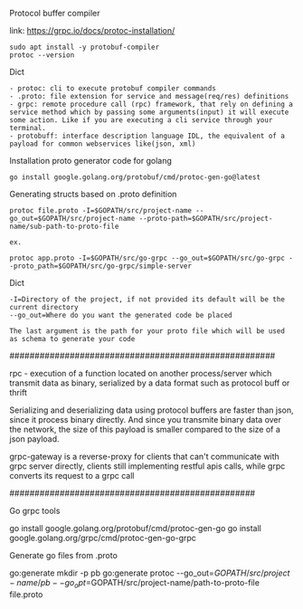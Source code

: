 Protocol buffer compiler

link: https://grpc.io/docs/protoc-installation/

    sudo apt install -y protobuf-compiler
    protoc --version

Dict

    - protoc: cli to execute protobuf compiler commands
    - .proto: file extension for service and message(req/res) definitions
    - grpc: remote procedure call (rpc) framework, that rely on defining a service method which by passing some arguments(input) it will execute some action. Like if you are executing a cli service through your terminal.
    - protobuff: interface description language IDL, the equivalent of a payload for common webservices like(json, xml)

Installation proto generator code for golang

    go install google.golang.org/protobuf/cmd/protoc-gen-go@latest

Generating structs based on .proto definition

    protoc file.proto -I=$GOPATH/src/project-name --go_out=$GOPATH/src/project-name --proto-path=$GOPATH/src/project-name/sub-path-to-proto-file

    ex.

    protoc app.proto -I=$GOPATH/src/go-grpc --go_out=$GOPATH/src/go-grpc --proto_path=$GOPATH/src/go-grpc/simple-server

Dict

    -I=Directory of the project, if not provided its default will be the current directory
    --go_out=Where do you want the generated code be placed

    The last argument is the path for your proto file which will be used as schema to generate your code

#####################################################

rpc - execution of a function located on another process/server which transmit data as binary, serialized by a data format such as protocol buff or thrift

Serializing and deserializing data using protocol buffers are faster than json, since it process binary directly. And since you transmite binary data over the network, the size of this payload is smaller compared to the size of a json payload.

grpc-gateway is a reverse-proxy for clients that can't communicate with grpc server directly, clients still implementing restful apis calls, while grpc converts its request to a grpc call

#################################################

Go grpc tools

go install google.golang.org/protobuf/cmd/protoc-gen-go
go install google.golang.org/grpc/cmd/protoc-gen-go-grpc

Generate go files from .proto

go:generate mkdir -p pb
go:generate protoc --go_out=$GOPATH/src/project-name/pb --go_opt=$GOPATH/src/project-name/path-to-proto-file file.proto